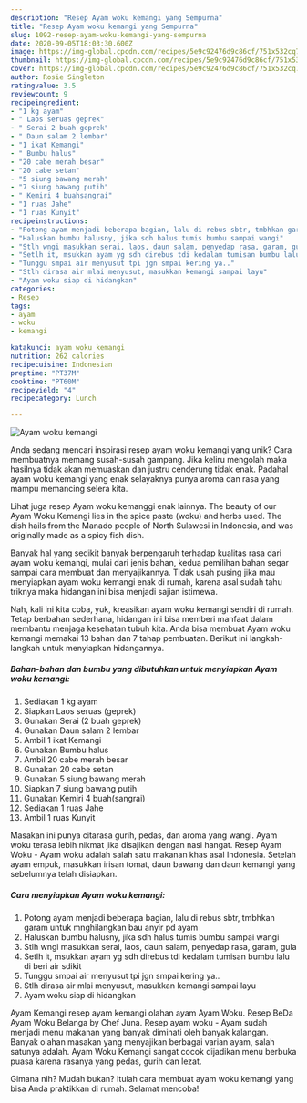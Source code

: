 ```yaml
---
description: "Resep Ayam woku kemangi yang Sempurna"
title: "Resep Ayam woku kemangi yang Sempurna"
slug: 1092-resep-ayam-woku-kemangi-yang-sempurna
date: 2020-09-05T18:03:30.600Z
image: https://img-global.cpcdn.com/recipes/5e9c92476d9c86cf/751x532cq70/ayam-woku-kemangi-foto-resep-utama.jpg
thumbnail: https://img-global.cpcdn.com/recipes/5e9c92476d9c86cf/751x532cq70/ayam-woku-kemangi-foto-resep-utama.jpg
cover: https://img-global.cpcdn.com/recipes/5e9c92476d9c86cf/751x532cq70/ayam-woku-kemangi-foto-resep-utama.jpg
author: Rosie Singleton
ratingvalue: 3.5
reviewcount: 9
recipeingredient:
- "1 kg ayam"
- " Laos seruas geprek"
- " Serai 2 buah geprek"
- " Daun salam 2 lembar"
- "1 ikat Kemangi"
- " Bumbu halus"
- "20 cabe merah besar"
- "20 cabe setan"
- "5 siung bawang merah"
- "7 siung bawang putih"
- " Kemiri 4 buahsangrai"
- "1 ruas Jahe"
- "1 ruas Kunyit"
recipeinstructions:
- "Potong ayam menjadi beberapa bagian, lalu di rebus sbtr, tmbhkan garam untuk mnghilangkan bau anyir pd ayam"
- "Haluskan bumbu halusny, jika sdh halus tumis bumbu sampai wangi"
- "Stlh wngi masukkan serai, laos, daun salam, penyedap rasa, garam, gula"
- "Setlh it, msukkan ayam yg sdh direbus tdi kedalam tumisan bumbu lalu di beri air sdikit"
- "Tunggu smpai air menyusut tpi jgn smpai kering ya.."
- "Stlh dirasa air mlai menyusut, masukkan kemangi sampai layu"
- "Ayam woku siap di hidangkan"
categories:
- Resep
tags:
- ayam
- woku
- kemangi

katakunci: ayam woku kemangi 
nutrition: 262 calories
recipecuisine: Indonesian
preptime: "PT37M"
cooktime: "PT60M"
recipeyield: "4"
recipecategory: Lunch

---
```



![Ayam woku kemangi](https://img-global.cpcdn.com/recipes/5e9c92476d9c86cf/751x532cq70/ayam-woku-kemangi-foto-resep-utama.jpg)

Anda sedang mencari inspirasi resep ayam woku kemangi yang unik? Cara membuatnya memang susah-susah gampang. Jika keliru mengolah maka hasilnya tidak akan memuaskan dan justru cenderung tidak enak. Padahal ayam woku kemangi yang enak selayaknya punya aroma dan rasa yang mampu memancing selera kita.

Lihat juga resep Ayam woku kemanggi enak lainnya. The beauty of our Ayam Woku Kemangi lies in the spice paste (woku) and herbs used. The dish hails from the Manado people of North Sulawesi in Indonesia, and was originally made as a spicy fish dish.

Banyak hal yang sedikit banyak berpengaruh terhadap kualitas rasa dari ayam woku kemangi, mulai dari jenis bahan, kedua pemilihan bahan segar sampai cara membuat dan menyajikannya. Tidak usah pusing jika mau menyiapkan ayam woku kemangi enak di rumah, karena asal sudah tahu triknya maka hidangan ini bisa menjadi sajian istimewa.


Nah, kali ini kita coba, yuk, kreasikan ayam woku kemangi sendiri di rumah. Tetap berbahan sederhana, hidangan ini bisa memberi manfaat dalam membantu menjaga kesehatan tubuh kita. Anda bisa membuat Ayam woku kemangi memakai 13 bahan dan 7 tahap pembuatan. Berikut ini langkah-langkah untuk menyiapkan hidangannya.

<!--inarticleads1-->

##### Bahan-bahan dan bumbu yang dibutuhkan untuk menyiapkan Ayam woku kemangi:

1. Sediakan 1 kg ayam
1. Siapkan  Laos seruas (geprek)
1. Gunakan  Serai (2 buah geprek)
1. Gunakan  Daun salam 2 lembar
1. Ambil 1 ikat Kemangi
1. Gunakan  Bumbu halus
1. Ambil 20 cabe merah besar
1. Gunakan 20 cabe setan
1. Gunakan 5 siung bawang merah
1. Siapkan 7 siung bawang putih
1. Gunakan  Kemiri 4 buah(sangrai)
1. Sediakan 1 ruas Jahe
1. Ambil 1 ruas Kunyit


Masakan ini punya citarasa gurih, pedas, dan aroma yang wangi. Ayam woku terasa lebih nikmat jika disajikan dengan nasi hangat. Resep Ayam Woku - Ayam woku adalah salah satu makanan khas asal Indonesia. Setelah ayam empuk, masukkan irisan tomat, daun bawang dan daun kemangi yang sebelumnya telah disiapkan. 

<!--inarticleads2-->

##### Cara menyiapkan Ayam woku kemangi:

1. Potong ayam menjadi beberapa bagian, lalu di rebus sbtr, tmbhkan garam untuk mnghilangkan bau anyir pd ayam
1. Haluskan bumbu halusny, jika sdh halus tumis bumbu sampai wangi
1. Stlh wngi masukkan serai, laos, daun salam, penyedap rasa, garam, gula
1. Setlh it, msukkan ayam yg sdh direbus tdi kedalam tumisan bumbu lalu di beri air sdikit
1. Tunggu smpai air menyusut tpi jgn smpai kering ya..
1. Stlh dirasa air mlai menyusut, masukkan kemangi sampai layu
1. Ayam woku siap di hidangkan


Ayam Kemangi resep ayam kemangi olahan ayam Ayam Woku. Resep BeDa Ayam Woku Belanga by Chef Juna. Resep ayam woku - Ayam sudah menjadi menu makanan yang banyak diminati oleh banyak kalangan. Banyak olahan masakan yang menyajikan berbagai varian ayam, salah satunya adalah. Ayam Woku Kemangi sangat cocok dijadikan menu berbuka puasa karena rasanya yang pedas, gurih dan lezat. 

Gimana nih? Mudah bukan? Itulah cara membuat ayam woku kemangi yang bisa Anda praktikkan di rumah. Selamat mencoba!
